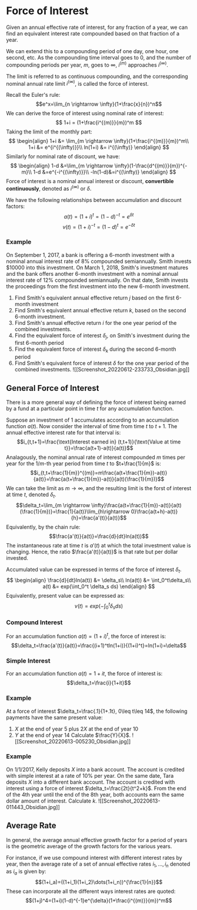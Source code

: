 # Force of Interest
Given an annual effective rate of interest, for any fraction of a year, we can find an equivalent interest rate compounded based on that fraction of a year.

We can extend this to a compounding period of one day, one hour, one second, etc. As the compounding time interval goes to 0, and the number of compounding periods per year, $m$, goes to $\infty$, $i^{(m)}$ approaches $i^{(\infty)}$.

The limit is referred to as continuous compounding, and the corresponding nominal annual rate limit $i^{(\infty)}$, is called the force of interest.

Recall the Euler's rule:
$$e^x=\lim_{n \rightarrow \infty}(1+\frac{x}{n})^n$$
We can derive the force of interest using nominal rate of interest:
$$ 1+i = (1+\frac{i^{(m)}}{m})^m $$
Taking the limit of the monthly part:
$$
\begin{align}
1+i &= \lim_{m \rightarrow \infty}(1+\frac{i^{(m)}}{m})^m\\
1+i &= e^{i^{(\infty)}}\\
ln(1+i) &= i^{(\infty)}
\end{align}
$$
Similarly for nominal rate of discount, we have:
$$
\begin{align}
1-d &=\lim_{m \rightarrow \infty}(1-\frac{d^{(m)}}{m})^{-m}\\
1-d &=e^{-i^{(\infty)}}\\
-ln(1-d)&=i^{(\infty)}
\end{align}
$$
Force of interest is a nominal annual interest or discount, **convertible continuously**, denoted as $i^{(\infty)}$ or $\delta$.

We have the following relationships between accumulation and discount factors:
$$a(t)=(1+i)^t=(1-d)^{-t}=e^{\delta t}$$
$$v(t)=(1+i)^{-t}=(1-d)^t=e^{-\delta t}$$
### Example
On September 1, 2017, a bank is offering a 6-month investment with a nominal annual interest rate of $8\%$ compounded semiannually. Smith invests $\$10000$ into this investment. On March 1, 2018, Smith's investment matures and the bank offers another 6-month investment with a nominal annual interest rate of $12\%$ compounded semiannually. On that date, Smith invests the proceedings from the first investment into the new 6-month investment.
1. Find Smith's equivalent annual effective return $j$ based on the first 6-month investment
2. Find Smith's equivalent annual effective return $k$, based on the second 6-month investment.
3. Find Smith's annual effective return $i$ for the one year period of the combined investments.
4. Find the equivalent force of interest $\delta_j$, on Smith's investment during the first 6-month period
5. Find the equivalent force of interest $\delta_k$ during the second 6-month period
6. Find Smith's equivalent force of interest $\delta$ for the one year period of the combined investments.
![[Screenshot_20220612-233733_Obsidian.jpg]]

## General Force of Interest
There is a more general way of defining the force of interest being earned by a fund at a particular point in time $t$ for any accumulation function.

Suppose an investment of $1$ accumulates according to an accumulation function $a(t)$. Now consider the interval of time from time $t$ to $t+1$. The annual effective interest rate for that interval is:
$$i_{t,t+1}=\frac{\text{Interest earned in} (t,t+1)}{\text{Value at time t}}=\frac{a(t+1)-a(t)}{a(t)}$$
Analagously, the nominal annual rate of interest compounded $m$ times per year for the $1/m$-th year period from time $t$ to $t+\frac{1}{m}$ is:
$$i_{t,t+\frac{1}{m}}^{(m)}=m\frac{a(t+\frac{1}{m})-a(t)}{a(t)}=\frac{a(t+\frac{1}{m})-a(t)}{a(t)(\frac{1}{m})}$$
We can take the limit as $m \rightarrow \infty$, and the resulting limit is the forst of interest at time $t$, denoted $\delta_t$.
$$\delta_t=\lim_{m \rightarrow \infty}\frac{a(t+\frac{1}{m})-a(t)}{a(t)(\frac{1}{m})}=\frac{1}{a(t)}\lim_{h\rightarrow 0}\frac{a(t+h)-a(t)}{h}=\frac{a'(t)}{a(t)}$$
Equivalently, by the chain rule:
$$\frac{a'(t)}{a(t)}=\frac{d}{dt}ln(a(t))$$
The instantaneous rate at time $t$ is $a'(t)$ at which the total investment value is changing. Hence, the ratio $\frac{a'(t)}{a(t)}$ is that rate but per dollar invested.

Accumulated value can be expressed in terms of the force of interest $\delta_t$.
$$
\begin{align}
\frac{d}{dt}ln(a(t)) &= \delta_s\\
ln(a(t)) &= \int_0^t\delta_s\\
a(t) &= exp(\int_0^t \delta_s ds)
\end{align}
$$
Equivalently, present value can be expressed as:
$$v(t)=exp(-\int_0^t\delta_sds)$$

### Compound Interest
For an accumulation function $a(t)=(1+i)^t$, the force of interest is:
$$\delta_t=\frac{a'(t)}{a(t)}=\frac{(i+1)^tln(1+i)}{(1+i)^t}=ln(1+i)=\delta$$
### Simple Interest
For an accumulation function $a(t)=1+it$, the force of interest is:
$$\delta_t=\frac{i}{1+it}$$
### Example
At a force of interest $\delta_t=\frac{.1}{1+.1t}, 0\leq t\leq 14$, the following payments have the same present value:
1. $X$ at the end of year 5 plus $2X$ at the end of year 10
2. $Y$ at the end of year 14
Calculate $\frac{Y}{X}$.
![[Screenshot_20220613-005230_Obsidian.jpg]]

### Example
On 1/1/2017, Kelly deposits $X$ into a bank account. The account is credited with simple interest at a rate of $10\%$ per year. On the same date, Tara deposits $X$ into a different bank account. The account is credited with interest using a force of interest $\delta_t=\frac{2t}{t^2+k}$. From the end of the 4th year until the end of the 8th year, both accounts earn the same dollar amount of interest. Calculate $k$.
![[Screenshot_20220613-011443_Obsidian.jpg]]

## Average Rate
In general, the average annual effective growth factor for a period of years is the geometric average of the growth factors for the various years.

For instance, if we use compound interest with different interest rates by year, then the average rate of a set of annual effective rates $i_1,\dots,i_n$ denoted as $i_a$ is given by:
$$(1+i_a)=((1+i_1)(1+i_2)\dots(1+i_n))^{\frac{1}{n}}$$
These can incorporate all the different ways interest rates are quoted:
$$(1+j)^4=(1+i)(1-d)^{-1}e^{\delta}(1+\frac{i^{(m)}}{m})^m$$